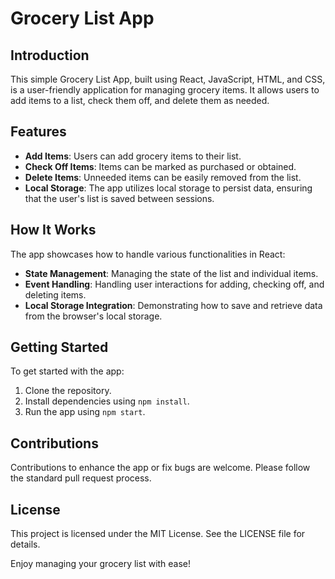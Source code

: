 # Grocery List App

## Introduction
This simple Grocery List App, built using React, JavaScript, HTML, and CSS, is a user-friendly application for managing grocery items. It allows users to add items to a list, check them off, and delete them as needed.

## Features
- **Add Items**: Users can add grocery items to their list.
- **Check Off Items**: Items can be marked as purchased or obtained.
- **Delete Items**: Unneeded items can be easily removed from the list.
- **Local Storage**: The app utilizes local storage to persist data, ensuring that the user's list is saved between sessions.

## How It Works
The app showcases how to handle various functionalities in React:
- **State Management**: Managing the state of the list and individual items.
- **Event Handling**: Handling user interactions for adding, checking off, and deleting items.
- **Local Storage Integration**: Demonstrating how to save and retrieve data from the browser's local storage.

## Getting Started
To get started with the app:
1. Clone the repository.
2. Install dependencies using `npm install`.
3. Run the app using `npm start`.

## Contributions
Contributions to enhance the app or fix bugs are welcome. Please follow the standard pull request process.

## License
This project is licensed under the MIT License. See the LICENSE file for details.

Enjoy managing your grocery list with ease!
